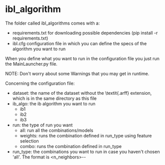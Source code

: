 # ibl_algorithm

The folder called ibl_algorithms comes with a:  
- requirements.txt for downloading possible dependencies (pip install -r requirements.txt)  
- ibl.cfg configuration file in which you can define the specs of the algorithm you want to run  

When you define what you want to run in the configuration file you just run the MainLauncher.py file.  

NOTE: Don't worry about some Warnings that you may get in runtime.  

Concerning the configuration file:  
- dataset: the name of the dataset without the \textit{.arff} extension, which is in the same directory as this file  
- ib_algo: the ib algorithm you want to run  
    - ib1  
    - ib2  
    - ib3  
- run: the type of run you want  
    - all: run all the combinations/models  
    - weights: runs the combination defined in run_type using feature selection  
    - combo: runs the combination defined in run_type  
- run_type: the combinations you want to run in case you haven't chosen 'all'. The format is <n_neighbors>-<distance>-<voting>  
